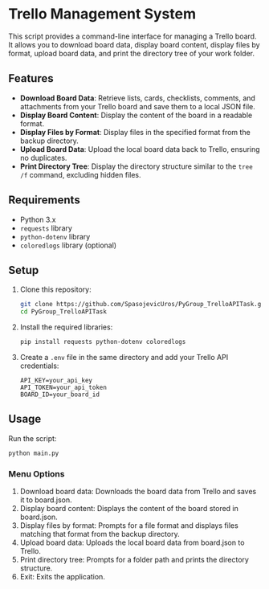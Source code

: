 # Trello Management System

This script provides a command-line interface for managing a Trello board. It allows you to download board data, display board content, display files by format, upload board data, and print the directory tree of your work folder.

## Features

- **Download Board Data**: Retrieve lists, cards, checklists, comments, and attachments from your Trello board and save them to a local JSON file.
- **Display Board Content**: Display the content of the board in a readable format.
- **Display Files by Format**: Display files in the specified format from the backup directory.
- **Upload Board Data**: Upload the local board data back to Trello, ensuring no duplicates.
- **Print Directory Tree**: Display the directory structure similar to the `tree /f` command, excluding hidden files.

## Requirements

- Python 3.x
- `requests` library
- `python-dotenv` library
- `coloredlogs` library (optional)

## Setup

1. Clone this repository:

    ```bash
    git clone https://github.com/SpasojevicUros/PyGroup_TrelloAPITask.git
    cd PyGroup_TrelloAPITask
    ```

2. Install the required libraries:

    ```bash
    pip install requests python-dotenv coloredlogs
    ```

3. Create a `.env` file in the same directory and add your Trello API credentials:

    ```dotenv
    API_KEY=your_api_key
    API_TOKEN=your_api_token
    BOARD_ID=your_board_id
    ```

## Usage

Run the script:

```bash
python main.py
```

### Menu Options
1. Download board data: Downloads the board data from Trello and saves it to board.json.
2. Display board content: Displays the content of the board stored in board.json.
3. Display files by format: Prompts for a file format and displays files matching that format from the backup directory.
4. Upload board data: Uploads the local board data from board.json to Trello.
5. Print directory tree: Prompts for a folder path and prints the directory structure.
6. Exit: Exits the application.

